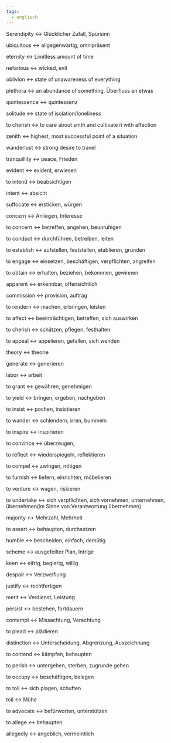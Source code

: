 ```yaml
---
tags:
  - englisch
---
```

Serendipity <-> Glücklicher Zufall, Spürsinn
<!--SR:!2024-10-02,68,312!2024-07-28,17,297-->

ubiquitous <-> allgegenwärtig, omnipräsent
<!--SR:!2024-09-23,59,310!2024-09-04,41,297-->

eternity <-> Limitless amount of time
<!--SR:!2024-09-20,57,312!2024-09-30,65,317-->

nefarious <-> wicked, evil
<!--SR:!2024-10-02,68,312!2024-09-26,61,317-->

oblivion <-> state of unawareness of everything
<!--SR:!2024-08-31,41,292!2024-07-29,18,305-->

plethora <-> an abundance of something, Überfluss an etwas
<!--SR:!2024-07-28,17,297!2024-09-18,55,312-->

quintessence <-> quintessenz
<!--SR:!2024-09-19,58,312!2024-09-25,61,317-->

solitude <-> state of isolation/loneliness
<!--SR:!2024-09-16,55,310!2024-07-28,17,297-->

to cherish <-> to care about smth and cultivate it with affection
<!--SR:!2024-09-24,61,317!2024-09-01,44,290-->

zenith <-> highest, most successful point of a situation
<!--SR:!2024-09-15,50,305!2024-08-23,36,290-->

wanderlust <-> strong desire to travel
<!--SR:!2024-09-22,59,317!2024-09-15,55,312-->

tranquillity <-> peace, Frieden
<!--SR:!2024-09-09,50,292!2024-09-21,58,317-->

evident <-> evident, erwiesen
<!--SR:!2024-07-30,4,312!2000-01-01,1,250-->

to intend <-> beabsichtigen
<!--SR:!2024-07-30,4,312!2000-01-01,1,250-->

intent <-> absicht
<!--SR:!2024-07-30,4,312!2000-01-01,1,250-->

suffocate <-> ersticken, würgen
<!--SR:!2024-07-30,4,312!2000-01-01,1,250-->

concern <-> Anliegen, Interesse
<!--SR:!2000-01-01,1,250!2024-07-30,4,312-->

to concern <-> betreffen, angehen, beunruhigen
<!--SR:!2000-01-01,1,250!2024-07-30,4,312-->

to conduct <-> durchführen, betreiben, leiten
<!--SR:!2024-07-29,3,292!2000-01-01,1,250-->

to establish <-> aufstellen, feststellen, etablieren, gründen
<!--SR:!2000-01-01,1,250!2024-07-30,4,312-->

to engage <-> einsetzen, beschäftigen, verpflichten, angreifen
<!--SR:!2024-07-30,3,272!2000-01-01,1,250-->

to obtain <-> erhalten, beziehen, bekommen, gewinnen
<!--SR:!2024-07-29,3,292!2000-01-01,1,250-->

apparent <-> erkennbar, offensichtlich
<!--SR:!2024-07-29,3,292!2000-01-01,1,250-->

commission <-> provision, auftrag
<!--SR:!2024-07-30,3,298!2024-07-30,4,312-->

to rendern <-> machen, erbringen, leisten
<!--SR:!2000-01-01,1,250!2024-07-28,1,252-->

to affect <-> beeinträchtigen, betreffen, sich auswirken
<!--SR:!2024-07-30,4,312!2000-01-01,1,250-->

to cherish <-> schätzen, pflegen, festhalten
<!--SR:!2024-07-30,4,312!2000-01-01,1,250-->

to appeal <-> appelieren, gefallen, sich wenden

theory <-> theorie

generate <-> generieren
<!--SR:!2000-01-01,1,250!2024-07-31,4,318-->

labor <-> arbeit

to grant <-> gewähren, genehmigen
<!--SR:!2024-07-31,4,318!2000-01-01,1,250-->

to yield <-> bringen, ergeben, nachgeben
<!--SR:!2024-07-28,1,278!2000-01-01,1,250-->

to insist <-> pochen, insistieren

to wander <-> schlendern, irren, bummeln

to inspire <-> inspirieren

to convince <-> überzeugen, 

to reflect <-> wiederspiegeln, reflektieren
<!--SR:!2024-07-31,4,318!2000-01-01,1,250-->

to compel <-> zwingen, nötigen

to furnish <-> liefern, einrichten, möbelieren

to venture <-> wagen, riskieren

to undertake <-> sich verpflichten, sich vornehmen, unternehmen, übernehmen(im Sinne von Verantwortung übernehmen)

majority <-> Mehrzahl, Mehrheit
<!--SR:!2000-01-01,1,250!2024-07-31,4,318-->

to assert <-> behaupten, durchsetzen

humble <-> bescheiden, einfach, demütig

scheme <-> ausgefeilter Plan, Intrige

keen <-> eifrig, begierig, willig

despair <-> Verzweiflung

justify <-> rechtfertigen
<!--SR:!2000-01-01,1,250!2024-07-31,4,318-->

merit <-> Verdienst, Leistung

persist <-> bestehen, fortdauern

contempt <-> Missachtung, Verachtung

to plead <-> plädieren

distinction <-> Unterscheidung, Abgrenzung, Auszeichnung
<!--SR:!2024-07-30,3,298!2000-01-01,1,250-->

to contend <-> kämpfen, behaupten

to perish <-> untergehen, sterben, zugrunde gehen

to occupy <-> beschäftigen, belegen

to toil <-> sich plagen, schuften

toil <-> Mühe

to advocate <-> befürworten, unterstützen

to allege <-> behaupten

allegedly <-> angeblich, vermeintlich


